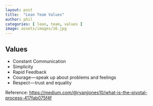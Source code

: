 ```yaml
---
layout: post
title:  "Lean Team Values"
author: phil
categories: [ lean, team, values ]
image: assets/images/16.jpg
---
```

## Values
 *   Constant Communication
 *   Simplicity
 *   Rapid Feedback
 *   Courage — speak up about problems and feelings
 *   Respect — trust and equality

Reference:
https://medium.com/@ryanjjones10/what-is-the-pivotal-process-417fab075f4f
